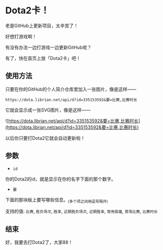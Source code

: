 # Dota2卡！

老是GitHub上更新项目，太辛苦了！

好想打游戏啊！

有没有办法一边打游戏一边更新GitHub呢？

有了，快在首页上放「Dota2卡」吧！


## 使用方法

只要在你的GitHub的个人简介仓库里加入一张图片，像是这样——

```text
https://dota.librian.net/api/d?id=335153592&要=比赛,比赛时长
```

它就会显示成一张SVG图片，像是这样——

![https://dota.librian.net/api/d?id=335153592&要=比赛,比赛时长](https://dota.librian.net/api/d?id=335153592&要=比赛,比赛时长)

以后你只要打Dota2它就会自动更新啦！


## 参数

- `id`

你的Dota2的id，就是显示在你的名字下面的那个数字。

- `要`

下面的那块板上要写哪些信息。<sub>(多个项之间用逗号隔开)</sub>

支持的值: `比赛`, `胜负场次`, `胜率`, `近期胜负场次`, `近期胜率`, `常用英雄`, `首场比赛`, `比赛时长`


## 结束

好，我要去打Dota2了，大家88！
